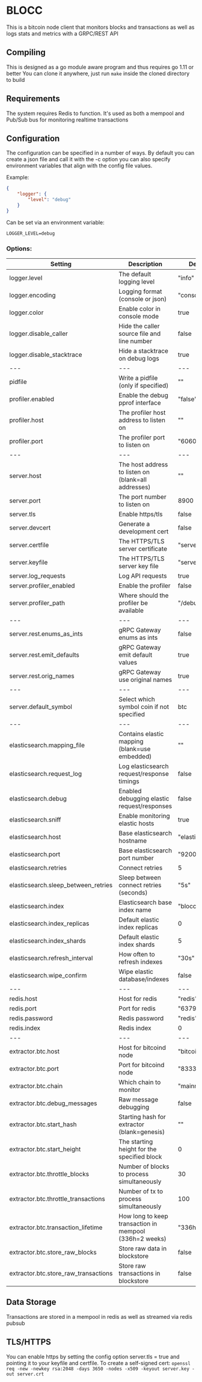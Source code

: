 # BLOCC

This is a bitcoin node client that monitors blocks and transactions as well as logs stats and metrics with a GRPC/REST API

## Compiling
This is designed as a go module aware program and thus requires go 1.11 or better
You can clone it anywhere, just run `make` inside the cloned directory to build

## Requirements
The system requires Redis to function. It's used as both a mempool and Pub/Sub bus for monitoring realtime transactions

## Configuration
The configuration can be specified in a number of ways. By default you can create a json file and call it with the -c option
you can also specify environment variables that align with the config file values.

Example:
```json
{
	"logger": {
        "level": "debug"
	}
}
```
Can be set via an environment variable:
```
LOGGER_LEVEL=debug
```

### Options:
| Setting                              | Description                                            | Default         |
|--------------------------------------|--------------------------------------------------------|-----------------|
| logger.level                         | The default logging level                              | "info"          |
| logger.encoding                      | Logging format (console or json)                       | "console"       |
| logger.color                         | Enable color in console mode                           | true            |
| logger.disable_caller                | Hide the caller source file and line number            | false           |
| logger.disable_stacktrace            | Hide a stacktrace on debug logs                        | true            |
| ---                                  | ---                                                    | ---             |
| pidfile                              | Write a pidfile (only if specified)                    | ""              |
| profiler.enabled                     | Enable the debug pprof interface                       | "false"         |
| profiler.host                        | The profiler host address to listen on                 | ""              |
| profiler.port                        | The profiler port to listen on                         | "6060"          |
| ---                                  | ---                                                    | ---             |
| server.host                          | The host address to listen on (blank=all addresses)    | ""              |
| server.port                          | The port number to listen on                           | 8900            |
| server.tls                           | Enable https/tls                                       | false           |
| server.devcert                       | Generate a development cert                            | false           |
| server.certfile                      | The HTTPS/TLS server certificate                       | "server.crt"    |
| server.keyfile                       | The HTTPS/TLS server key file                          | "server.key"    |
| server.log_requests                  | Log API requests                                       | true            |
| server.profiler_enabled              | Enable the profiler                                    | false           |
| server.profiler_path                 | Where should the profiler be available                 | "/debug"        |
| ---                                  | ---                                                    | ---             |
| server.rest.enums_as_ints            | gRPC Gateway enums as ints                             | false           |
| server.rest.emit_defaults            | gRPC Gateway emit default values                       | true            |
| server.rest.orig_names               | gRPC Gateway use original names                        | true            |
| ---                                  | ---                                                    | ---             |
| server.default_symbol                | Select which symbol coin if not specified              | btc             |
| ---                                  | ---                                                    | ---             |
| elasticsearch.mapping_file           | Contains elastic mapping (blank=use embedded)          | ""              |
| elasticsearch.request_log            | Log elasticsearch request/response timings             | false           |
| elasticsearch.debug                  | Enabled debugging elastic request/responses            | false           |
| elasticsearch.sniff                  | Enable monitoring elastic hosts                        | true            |
| elasticsearch.host                   | Base elasticsearch hostname                            | "elasticsearch" |
| elasticsearch.port                   | Base elasticsearch port number                         | "9200"          |
| elasticsearch.retries                | Connect retries                                        | 5               |
| elasticsearch.sleep_between_retries  | Sleep between connect retries (seconds)                | "5s"            |
| elasticsearch.index                  | Elasticsearch base index name                          | "blocc"         |
| elasticsearch.index_replicas         | Default elastic index replicas                         | 0               |
| elasticsearch.index_shards           | Default elastic index shards                           | 5               |
| elasticsearch.refresh_interval       | How often to refresh indexes                           | "30s"           |
| elasticsearch.wipe_confirm           | Wipe elastic database/indexes                          | false           |
| ---                                  | ---                                                    | ---             |
| redis.host                           | Host for redis                                         | "redis"         |
| redis.port                           | Port for redis                                         | "6379"          |
| redis.password                       | Redis password                                         | "redis"         |
| redis.index                          | Redis index                                            | 0               |
| ---                                  | ---                                                    | ---             |
| extractor.btc.host                   | Host for bitcoind node                                 | "bitcoind"      |
| extractor.btc.port                   | Port for bitcoind node                                 | "8333"          |
| extractor.btc.chain                  | Which chain to monitor                                 | "mainnet"       |
| extractor.btc.debug_messages         | Raw message debugging                                  | false           |
| extractor.btc.start_hash             | Starting hash for extractor (blank=genesis)            | ""              |
| extractor.btc.start_height           | The starting height for the specified block            | 0               |
| extractor.btc.throttle_blocks        | Number of blocks to process simultaneously             | 30              |
| extractor.btc.throttle_transactions  | Number of tx to process simultaneously                 | 100             |
| extractor.btc.transaction_lifetime   | How long to keep transaction in mempool (336h=2 weeks) | "336h"          |
| extractor.btc.store_raw_blocks       | Store raw data in blockstore                           | false           |
| extractor.btc.store_raw_transactions | Store raw transactions in blockstore                   | false           |


## Data Storage
Transactions are stored in a mempool in redis as well as streamed via redis pubsub


## TLS/HTTPS
You can enable https by setting the config option server.tls = true and pointing it to your keyfile and certfile.
To create a self-signed cert: `openssl req -new -newkey rsa:2048 -days 3650 -nodes -x509 -keyout server.key -out server.crt`
